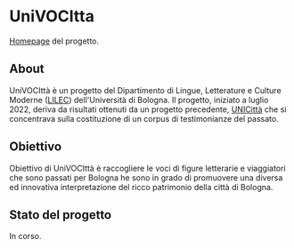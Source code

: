 # UniVOCItta
[Homepage](https://valentinacozzi.github.io/UniVOCItta/) del progetto.

## About
UniVOCIttà è un progetto del Dipartimento di Lingue, Letterature e Culture Moderne ([LILEC](https://lingue.unibo.it/it)) dell'Università di Bologna.
Il progetto, iniziato a luglio 2022, deriva da risultati ottenuti da un progetto precedente, [UNICittà](https://site.unibo.it/unicitta/it) che si concentrava sulla costituzione di un corpus di testimonianze del passato.

## Obiettivo 
Obiettivo di UniVOCIttà è raccogliere le voci di figure letterarie e viaggiatori che sono passati per Bologna he sono in grado di promuovere una diversa ed innovativa  interpretazione del ricco patrimonio della città di Bologna.

## Stato del progetto
In corso.


